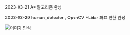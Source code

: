 2023-03-21 A* 알고리즘 완성

2023-03-29 human_detector , OpenCV +Lidar 좌표 변환 완성

![이미지 인식](assets/human_detector-OpenCV_Lidar.gif)
